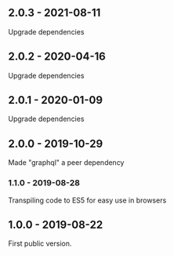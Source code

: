 ## 2.0.3 - 2021-08-11 

Upgrade dependencies

## 2.0.2 - 2020-04-16

Upgrade dependencies

## 2.0.1 - 2020-01-09

Upgrade dependencies

## 2.0.0 - 2019-10-29

Made "graphql" a peer dependency

### 1.1.0 - 2019-08-28

Transpiling code to ES5 for easy use in browsers

## 1.0.0 - 2019-08-22

First public version.
